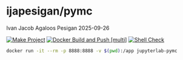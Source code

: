 ijapesigan/pymc
================
Ivan Jacob Agaloos Pesigan
2025-09-26

<!-- README.md is generated from .setup/readme/README.Rmd. Please edit that file -->

<!-- badges: start -->

[![Make
Project](https://github.com/ijapesigan/docker-pymc/actions/workflows/make.yml/badge.svg)](https://github.com/ijapesigan/docker-pymc/actions/workflows/make.yml)
[![Docker Build and Push
\[multi\]](https://github.com/ijapesigan/docker-pymc/actions/workflows/docker-build-push-multi.yml/badge.svg)](https://github.com/ijapesigan/docker-pymc/actions/workflows/docker-build-push-multi.yml)
[![Shell
Check](https://github.com/ijapesigan/docker-pymc/actions/workflows/shellcheck.yml/badge.svg)](https://github.com/ijapesigan/docker-pymc/actions/workflows/shellcheck.yml)
<!-- badges: end -->

``` bash
docker run -it --rm -p 8888:8888 -v $(pwd):/app jupyterlab-pymc
```
